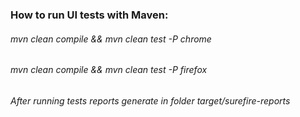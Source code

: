 ### How to run UI tests with Maven:
###### mvn clean compile && mvn clean test -P chrome
###### mvn clean compile && mvn clean test -P firefox
###### After running tests reports generate in folder target/surefire-reports


